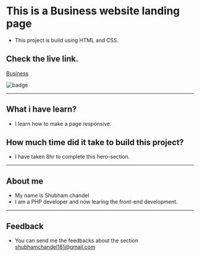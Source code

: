 # This is a Business website landing page

* This project is build using HTML and CSS.
 
## Check the live link.

[Business](https://business-langing-page.vercel.app/)

![badge](https://img.shields.io/badge/Vercel-Vercel-green)
 
<hr/>

## What i have learn? 

* I learn how to make a page responsive.

## How much time did it take to build this project?
* I have taken 8hr to complete this hero-section.

<hr/>

## About me
* My name is Shubham chandel
* I am a PHP developer and now learing the front-end development.

<hr/>

## Feedback

* You can send me the feedbacks about the section shubhamchandel181@gmail.com
